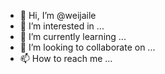 - 👋 Hi, I’m @weijaile
- 👀 I’m interested in ...
- 🌱 I’m currently learning ...
- 💞️ I’m looking to collaborate on ...
- 📫 How to reach me ...

<!---
weijaile/weijaile is a ✨ special ✨ repository because its `README.md` (this file) appears on your GitHub profile.
You can click the Preview link to take a look at your changes.
--->
